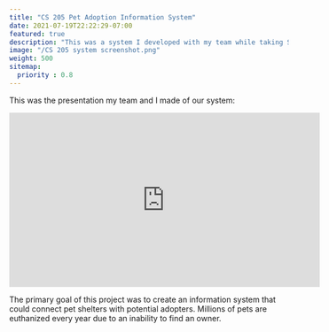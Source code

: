 ```yaml
---
title: "CS 205 Pet Adoption Information System"
date: 2021-07-19T22:22:29-07:00
featured: true
description: "This was a system I developed with my team while taking Software Engineering (CS 205)."
image: "/CS 205 system screenshot.png"
weight: 500
sitemap:
  priority : 0.8
---
```


This was the presentation my team and I made of our system:

<iframe width="560" height="315" src="https://www.youtube.com/embed/C8ydNXt80BI" title="YouTube video player" frameborder="0" allow="accelerometer; autoplay; clipboard-write; encrypted-media; gyroscope; picture-in-picture" allowfullscreen></iframe>

The primary goal of this project was to create an information system that could connect pet shelters with potential adopters.
Millions of pets are euthanized every year due to an inability to find an owner.
